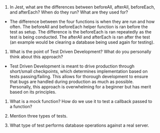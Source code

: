 <!-- Answers to the Short Answer Essay Questions go here -->


1. In Jest, what are the differences between beforeAll, afterAll, beforeEach, and afterEach? When do they run? What are they used for?

- The difference between the four functions is when they are run and how often. The beforeAll and beforeEach helper function is ran before the test as setup. The difference is the beforeEach is ran repeatedly as the test is being conducted. The afterAll and afterEach is ran after the test (an example would be clearing a database being used again for testing).

1. What is the point of Test Driven Development? What do you personally think about this approach?

- Test Driven Development is meant to drive production through short/small checkpoints, which determines implementation based on tests passing/failing. This allows for thorough development to ensure that bugs are handled during production as much as possible. Personally, this approach is overwhelming for a beginner but has merit based on its principles. 

1. What is a mock function? How do we use it to test a callback passed to a function?

 

1. Mention three types of tests.
1. What type of test performs database operations against a real server.
